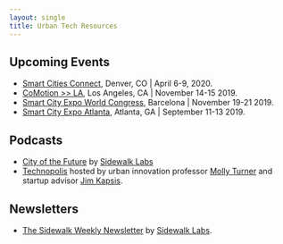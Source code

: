 ```yaml
---
layout: single
title: Urban Tech Resources
---
```


## Upcoming Events
* [Smart Cities Connect](https://spring.smartcitiesconnect.org), Denver, CO | April 6-9, 2020.
* [CoMotion >> LA](https://comotionla.com/), Los Angeles, CA | November 14-15 2019. 
* [Smart City Expo World Congress](http://www.smartcityexpo.com/), Barcelona | November 19-21  2019.
* [Smart City Expo Atlanta](https://smartcityexpoatlanta.com/), Atlanta, GA | September 11-13 2019.

## Podcasts
* [City of the Future](https://www.sidewalklabs.com/blog/introducing-city-of-the-future-a-podcast-from-sidewalk-labs/) by [Sidewalk Labs](https://www.sidewalklabs.com/)
* [Technopolis](https://www.citylab.com/solutions/2019/02/podcast-technopolis/583096/) hosted by urban innovation professor [Molly Turner](https://www.linkedin.com/in/molly-turner-1b4a0321/) and startup advisor [Jim Kapsis](https://www.linkedin.com/in/jimkapsis/).

## Newsletters
* [The Sidewalk Weekly Newsletter](https://www.sidewalklabs.com/blog/the-sidewalk-weekly-newsletter-archive/) by [Sidewalk Labs](https://www.sidewalklabs.com/).
